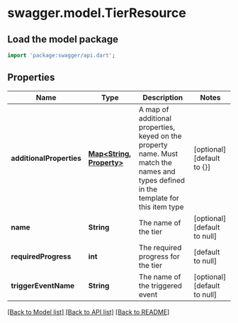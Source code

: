 # swagger.model.TierResource

## Load the model package
```dart
import 'package:swagger/api.dart';
```

## Properties
Name | Type | Description | Notes
------------ | ------------- | ------------- | -------------
**additionalProperties** | [**Map&lt;String, Property&gt;**](Property.md) | A map of additional properties, keyed on the property name.  Must match the names and types defined in the template for this item type | [optional] [default to {}]
**name** | **String** | The name of the tier | [optional] [default to null]
**requiredProgress** | **int** | The required progress for the tier | [default to null]
**triggerEventName** | **String** | The name of the triggered event | [optional] [default to null]

[[Back to Model list]](../README.md#documentation-for-models) [[Back to API list]](../README.md#documentation-for-api-endpoints) [[Back to README]](../README.md)


